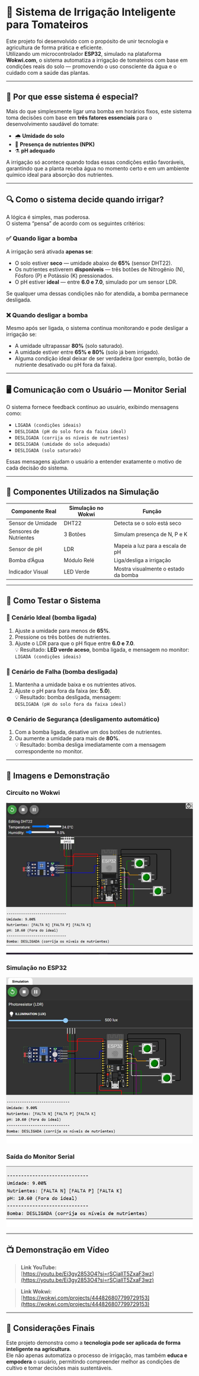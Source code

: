 # 🌱 Sistema de Irrigação Inteligente para Tomateiros

Este projeto foi desenvolvido com o propósito de unir tecnologia e agricultura de forma prática e eficiente.  
Utilizando um microcontrolador **ESP32**, simulado na plataforma **Wokwi.com**, o sistema automatiza a irrigação de tomateiros com base em condições reais do solo — promovendo o uso consciente da água e o cuidado com a saúde das plantas.

---

## 🧩 Por que esse sistema é especial?

Mais do que simplesmente ligar uma bomba em horários fixos, este sistema toma decisões com base em **três fatores essenciais** para o desenvolvimento saudável do tomate:

- 🌧 **Umidade do solo**
- 🧪 **Presença de nutrientes (NPK)**
- ⚗️ **pH adequado**

A irrigação só acontece quando todas essas condições estão favoráveis, garantindo que a planta receba água no momento certo e em um ambiente químico ideal para absorção dos nutrientes.

---

## 🔍 Como o sistema decide quando irrigar?

A lógica é simples, mas poderosa.  
O sistema “pensa” de acordo com os seguintes critérios:

### ✅ Quando ligar a bomba
A irrigação será ativada **apenas se**:
- O solo estiver **seco** — umidade abaixo de **65%** (sensor DHT22).  
- Os nutrientes estiverem **disponíveis** — três botões de Nitrogênio (N), Fósforo (P) e Potássio (K) pressionados.  
- O pH estiver **ideal** — entre **6.0 e 7.0**, simulado por um sensor LDR.

Se qualquer uma dessas condições não for atendida, a bomba permanece desligada.

### ❌ Quando desligar a bomba
Mesmo após ser ligada, o sistema continua monitorando e pode desligar a irrigação se:
- A umidade ultrapassar **80%** (solo saturado).  
- A umidade estiver entre **65% e 80%** (solo já bem irrigado).  
- Alguma condição ideal deixar de ser verdadeira (por exemplo, botão de nutriente desativado ou pH fora da faixa).

---

## 🖥️ Comunicação com o Usuário — Monitor Serial

O sistema fornece feedback contínuo ao usuário, exibindo mensagens como:

- `LIGADA (condições ideais)`
- `DESLIGADA (pH do solo fora da faixa ideal)`
- `DESLIGADA (corrija os níveis de nutrientes)`
- `DESLIGADA (umidade do solo adequada)`
- `DESLIGADA (solo saturado)`

Essas mensagens ajudam o usuário a entender exatamente o motivo de cada decisão do sistema.

---

## 🔧 Componentes Utilizados na Simulação

| Componente Real       | Simulação no Wokwi     | Função                                   |
|------------------------|------------------------|-------------------------------------------|
| Sensor de Umidade      | DHT22                  | Detecta se o solo está seco               |
| Sensores de Nutrientes | 3 Botões               | Simulam presença de N, P e K              |
| Sensor de pH           | LDR                    | Mapeia a luz para a escala de pH          |
| Bomba d’Água           | Módulo Relé            | Liga/desliga a irrigação                  |
| Indicador Visual       | LED Verde              | Mostra visualmente o estado da bomba      |

---

## 🧪 Como Testar o Sistema

### 🌿 Cenário Ideal (bomba ligada)
1. Ajuste a umidade para menos de **65%**.  
2. Pressione os três botões de nutrientes.  
3. Ajuste o LDR para que o pH fique entre **6.0 e 7.0**.  
💡 Resultado: **LED verde aceso**, bomba ligada, e mensagem no monitor:  
`LIGADA (condições ideais)`

### 🚫 Cenário de Falha (bomba desligada)
1. Mantenha a umidade baixa e os nutrientes ativos.  
2. Ajuste o pH para fora da faixa (ex: **5.0**).  
💡 Resultado: bomba desligada, mensagem:  
`DESLIGADA (pH do solo fora da faixa ideal)`

### ⚙️ Cenário de Segurança (desligamento automático)
1. Com a bomba ligada, desative um dos botões de nutrientes.  
2. Ou aumente a umidade para mais de **80%**.  
💡 Resultado: bomba desliga imediatamente com a mensagem correspondente no monitor.

---

## 📸 **Imagens e Demonstração**

### Circuito no Wokwi  
![Circuito Wokwi](fase2/cap_1/images/umidade.jpg)

### Simulação no ESP32  
![Simulação ESP32](fase2/cap_1/images/simulacao.jpg)

### Saída do Monitor Serial  
![Saída Serial](fase2/cap_1/images/saida_serial.jpg)

---

## 📺 **Demonstração em Vídeo**

> **Link YouTube:**  
> [https://youtu.be/Ei3gy2853O4?si=rSCjallT5ZxaF3wz](https://youtu.be/Ei3gy2853O4?si=rSCjallT5ZxaF3wz)  

> **Link Wokwi:**  
> [https://wokwi.com/projects/444826807799729153](https://wokwi.com/projects/444826807799729153)

---

## 📘 Considerações Finais

Este projeto demonstra como a **tecnologia pode ser aplicada de forma inteligente na agricultura**.  
Ele não apenas automatiza o processo de irrigação, mas também **educa e empodera** o usuário, permitindo compreender melhor as condições de cultivo e tomar decisões mais sustentáveis.
